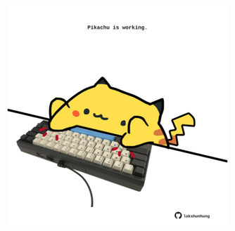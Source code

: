 <!-- built at 11/10/2025, 16:00:28 UTC -->
<p align="center">
  <img width="500" height="500" src="./ReadmeImage.svg">
</p>
